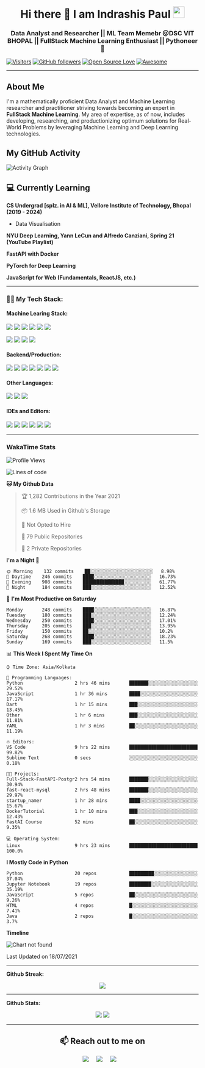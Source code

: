 <h1 align="center">Hi there 👋 I am  Indrashis Paul  <img src="https://emojis.slackmojis.com/emojis/images/1531849430/4246/blob-sunglasses.gif?1531849430" width="30"/></h1>

<h3 align="center">Data Analyst and Researcher || ML Team Memebr @DSC VIT BHOPAL || FullStack Machine Learning Enthusiast || Pythoneer 🐍</h3>


[![Visitors](https://visitor-badge.glitch.me/badge?page_id=IndraP24.visitor-badge)](https://github.com/IndraP24)
[![GitHub followers](https://img.shields.io/github/followers/IndraP24.svg?style=social&label=Follow)](https://github.com/IndraP24?tab=followers)
[![Open Source Love](https://badges.frapsoft.com/os/v2/open-source.svg?v=103)](https://github.com/IndraP24) 
[![Awesome](https://cdn.rawgit.com/sindresorhus/awesome/d7305f38d29fed78fa85652e3a63e154dd8e8829/media/badge.svg)](https://github.com/IndraP24)

---

<h2>About Me</h2>

I'm a mathematically proficient Data Analyst and Machine Learning researcher and practitioner striving towards becoming an expert in **FullStack Machine Learning**. My area of expertise, as of now, includes developing, researching, and productionizing optimum solutions for Real-World Problems by leveraging Machine Learning and Deep Learning technologies.

## My GitHub Activity

![Activity Graph](https://activity-graph.herokuapp.com/graph?username=IndraP24&theme=github)

## 💻 Currently Learning

__CS Undergrad [splz. in AI & ML], Vellore Institute of Technology, Bhopal (2019 - 2024)__
- Data Visualisation

__NYU Deep Learning, Yann LeCun and Alfredo Canziani, Spring 21 (YouTube Playlist)__

__FastAPI with Docker__

__PyTorch for Deep Learning__

__JavaScript for Web (Fundamentals, ReactJS, etc.)__

---

### 👨‍💻 My Tech Stack:
#### Machine Learing Stack:

<a><img src="https://img.shields.io/badge/python%20-%2314354C.svg?&style=for-the-badge&logo=python&logoColor=yellow"/></a>
<a><img src="https://img.shields.io/badge/Numpy-777BB4?style=for-the-badge&logo=numpy&logoColor=white"/></a>
<a><img src="https://img.shields.io/badge/Pandas%20-%23150458.svg?&style=for-the-badge&logo=Pandas&logoColor=white"/></a>
<a><img src="https://img.shields.io/badge/Matplotlib%20-%2311557c.svg?&style=for-the-badge&logo=matplotlib&logoColor=white"/></a>
<a><img src="https://img.shields.io/badge/Seaborn%20-%2314354C.svg?&style=for-the-badge&logo=seaborn&logoColor=white"/></a>
<a><img src="https://img.shields.io/badge/scikit_learn-F7931E?style=for-the-badge&logo=scikit-learn&logoColor=white"/></a>

<a><img src="https://img.shields.io/badge/PyTorch%20-%239932CC.svg?&style=for-the-badge&logo=PyTorch&logoColor=red"/></a>
<a><img src="https://img.shields.io/badge/TensorFlow%20-%23FF6F00.svg?&style=for-the-badge&logo=TensorFlow&logoColor=white" /></a>
<a><img src="https://img.shields.io/badge/Keras-D00000?style=for-the-badge&logo=Keras&logoColor=white"/></a>
<a><img src="https://img.shields.io/badge/OpenCV-27338e?style=for-the-badge&logo=OpenCV&logoColor=white"/></a>
</br>

#### Backend/Production:
<a><img src="https://img.shields.io/badge/fastapi-109989?style=for-the-badge&logo=FASTAPI&logoColor=white"/></a>
<a><img src="https://img.shields.io/badge/Flask-000000?style=for-the-badge&logo=flask&logoColor=white"/></a>
<a><img src="https://img.shields.io/badge/Streamlit-FF4B4B?style=for-the-badge&logo=Streamlit&logoColor=white"/></a>
<a><img src="https://img.shields.io/badge/Docker-2CA5E0?style=for-the-badge&logo=docker&logoColor=white"/></a>
<a><img src="https://img.shields.io/badge/GitHub_Actions-2088FF?style=for-the-badge&logo=github-actions&logoColor=white"/></a>
<a><img src="https://img.shields.io/badge/Heroku-430098?style=for-the-badge&logo=heroku&logoColor=white"/></a>
<a><img src="https://img.shields.io/badge/DVC-945DD6?style=for-the-badge&logo=dataversioncontrol&logoColor=white"/></a>

#### Other Languages:
<a><img src="https://img.shields.io/badge/Java-ED8B00?style=for-the-badge&logo=java&logoColor=white"/></a>
<a><img src="https://img.shields.io/badge/C%2B%2B-00599C?style=for-the-badge&logo=c%2B%2B&logoColor=white"/></a>
<a><img src="https://img.shields.io/badge/C-00599C?style=for-the-badge&logo=c&logoColor=white"/></a>

#### IDEs and Editors:
<a><img src="https://img.shields.io/badge/Visual_Studio_Code-0078D4?style=for-the-badge&logo=visual%20studio%20code&logoColor=white"/></a>
<a><img src="https://img.shields.io/badge/conda-342B029.svg?&style=for-the-badge&logo=anaconda&logoColor=white"/></a>
<a><img src="https://img.shields.io/badge/Jupyter-F37626.svg?&style=for-the-badge&logo=Jupyter&logoColor=white"/></a>
<a><img src="https://img.shields.io/badge/IntelliJIDEA-000000.svg?style=for-the-badge&logo=intellij-idea&logoColor=white"/></a>
<a><img src="https://img.shields.io/badge/sublime_text-%23575757.svg?&style=for-the-badge&logo=sublime-text&logoColor=important"/></a>
<a><img src="https://img.shields.io/badge/Colab-F9AB00?style=for-the-badge&logo=googlecolab&color=525252"/></a>


---
### WakaTime Stats
<!--START_SECTION:waka-->
![Profile Views](http://img.shields.io/badge/Profile%20Views-84-blue)

![Lines of code](https://img.shields.io/badge/From%20Hello%20World%20I%27ve%20Written-2.2%20million%20lines%20of%20code-blue)

**🐱 My Github Data** 

> 🏆 1,282 Contributions in the Year 2021
 > 
> 📦 1.6 MB Used in Github's Storage 
 > 
> 🚫 Not Opted to Hire
 > 
> 📜 79 Public Repositories 
 > 
> 🔑 2 Private Repositories  
 > 
**I'm a Night 🦉** 

```text
🌞 Morning    132 commits    ██░░░░░░░░░░░░░░░░░░░░░░░   8.98% 
🌆 Daytime    246 commits    ████░░░░░░░░░░░░░░░░░░░░░   16.73% 
🌃 Evening    908 commits    ███████████████░░░░░░░░░░   61.77% 
🌙 Night      184 commits    ███░░░░░░░░░░░░░░░░░░░░░░   12.52%

```
📅 **I'm Most Productive on Saturday** 

```text
Monday       248 commits    ████░░░░░░░░░░░░░░░░░░░░░   16.87% 
Tuesday      180 commits    ███░░░░░░░░░░░░░░░░░░░░░░   12.24% 
Wednesday    250 commits    ████░░░░░░░░░░░░░░░░░░░░░   17.01% 
Thursday     205 commits    ███░░░░░░░░░░░░░░░░░░░░░░   13.95% 
Friday       150 commits    ██░░░░░░░░░░░░░░░░░░░░░░░   10.2% 
Saturday     268 commits    ████░░░░░░░░░░░░░░░░░░░░░   18.23% 
Sunday       169 commits    ███░░░░░░░░░░░░░░░░░░░░░░   11.5%

```


📊 **This Week I Spent My Time On** 

```text
⌚︎ Time Zone: Asia/Kolkata

💬 Programming Languages: 
Python                   2 hrs 46 mins       ███████░░░░░░░░░░░░░░░░░░   29.52% 
JavaScript               1 hr 36 mins        ████░░░░░░░░░░░░░░░░░░░░░   17.17% 
Dart                     1 hr 15 mins        ███░░░░░░░░░░░░░░░░░░░░░░   13.45% 
Other                    1 hr 6 mins         ███░░░░░░░░░░░░░░░░░░░░░░   11.81% 
YAML                     1 hr 3 mins         ██░░░░░░░░░░░░░░░░░░░░░░░   11.19%

🔥 Editors: 
VS Code                  9 hrs 22 mins       █████████████████████████   99.82% 
Sublime Text             0 secs              ░░░░░░░░░░░░░░░░░░░░░░░░░   0.18%

🐱‍💻 Projects: 
Full-Stack-FastAPI-Postgr2 hrs 54 mins       ███████░░░░░░░░░░░░░░░░░░   30.94% 
fast-react-mysql         2 hrs 48 mins       ███████░░░░░░░░░░░░░░░░░░   29.97% 
startup_namer            1 hr 28 mins        ████░░░░░░░░░░░░░░░░░░░░░   15.67% 
DockerTutorial           1 hr 10 mins        ███░░░░░░░░░░░░░░░░░░░░░░   12.43% 
FastAI Course            52 mins             ██░░░░░░░░░░░░░░░░░░░░░░░   9.35%

💻 Operating System: 
Linux                    9 hrs 23 mins       █████████████████████████   100.0%

```

**I Mostly Code in Python** 

```text
Python                   20 repos            █████████░░░░░░░░░░░░░░░░   37.04% 
Jupyter Notebook         19 repos            ████████░░░░░░░░░░░░░░░░░   35.19% 
JavaScript               5 repos             ██░░░░░░░░░░░░░░░░░░░░░░░   9.26% 
HTML                     4 repos             █░░░░░░░░░░░░░░░░░░░░░░░░   7.41% 
Java                     2 repos             █░░░░░░░░░░░░░░░░░░░░░░░░   3.7%

```


**Timeline**

![Chart not found](https://raw.githubusercontent.com/IndraP24/IndraP24/main/charts/bar_graph.png) 


 Last Updated on 18/07/2021
<!--END_SECTION:waka-->

---

**Github Streak:**
<p align = "center">
  <img src = "https://github-readme-streak-stats.herokuapp.com/?user=IndraP24&line_height=30&theme=dracula">
</p>

---

**Github Stats:**

<p align="center">
  
  <img src="https://github-readme-stats.vercel.app/api?username=IndraP24&show_icons=true&line_height=24&theme=dracula&include_all_commits=true&count_private=true">
  <img src="https://github-readme-stats.vercel.app/api/top-langs/?username=IndraP24&count_private=true&line_height=40&theme=dracula&layout=compact&langs_count=8">

</p>

---

 <h2 align="center">📫 Reach out to me on</h2>
  <p align="center">
    <a target="_blank" href="https://www.linkedin.com/in/indrashis-paul-ba84b6194"><img src="https://img.shields.io/badge/linkedin-%230077B5.svg?&style=for-the-badge&logo=linkedin&logoColor=white" /></a>&nbsp;&nbsp;&nbsp;&nbsp;
    <a target="_blank" href="https://twitter.com/PaulIndrashis"><img src="https://img.shields.io/badge/twitter-%231DA1F2.svg?&style=for-the-badge&logo=twitter&logoColor=white" /></a>&nbsp;&nbsp;&nbsp;&nbsp;
    <a href="mailto:indrashis985@gmail.com?subject=Hello%20Indrashis,%20From%20Github"><img src="https://img.shields.io/badge/gmail-%23D14836.svg?&style=for-the-badge&logo=gmail&logoColor=white" /></a>&nbsp;&nbsp;&nbsp;&nbsp;
  </p>




